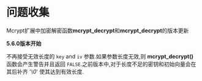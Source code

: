 # 问题收集

Mcrypt扩展中加密解密函数**mcrypt\_decrypt**和**mcrypt\_decrypt**的版本更新

**5.6.0版本开始**

不再接受无效长度的 `key` and `iv` 参数.如果参数长度无效,则 **mcrypt\_decrypt\(\)** 函数会产生警告并且返回 `FALSE`.之前版本中,对于长度不足的密钥和初始向量会在其后补齐 '_\0_' 使其达到有效长度.

